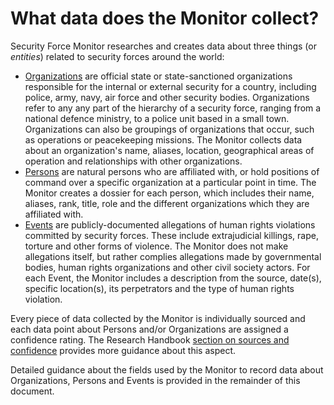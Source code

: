 # What data does the Monitor collect?

Security Force Monitor researches and creates data about three things \(or _entities_\) related to security forces around the world:

* [Organizations](/datamodel/organizations.md) are official state  or state-sanctioned organizations responsible for the internal or external security for a country, including police, army, navy, air force and other security bodies. Organizations refer to any any part of the hierarchy of a security force, ranging from a national defence ministry, to a police unit based in a small town. Organizations can also be groupings of organizations that occur, such as operations or peacekeeping missions. The Monitor collects data about an organization's name, aliases, location, geographical areas of operation and relationships with other organizations.
* [Persons](/datamodel/persons.md) are natural persons who are affiliated with, or hold positions of command over a specific organization at a particular point in time. The Monitor creates a dossier for each person, which includes their name, aliases, rank, title, role and the different organizations which they are affiliated with.
* [Events](/datamodel/events.md) are publicly-documented allegations of human rights violations committed by security forces. These include extrajudicial killings, rape, torture and other forms of violence. The Monitor does not make allegations itself, but rather complies allegations made by governmental bodies, human rights organizations and other civil society actors. For each Event, the Monitor includes a description from the source, date\(s\), specific location\(s\), its perpetrators and the type of human rights violation.

Every piece of data collected by the Monitor is individually sourced and each data point about Persons and/or Organizations are assigned a confidence rating. The Research Handbook [section on sources and confidence](/sources_confidence.md) provides more guidance about this aspect.

Detailed guidance about the fields used by the Monitor to record data about Organizations, Persons and Events is provided in the remainder of this document.

